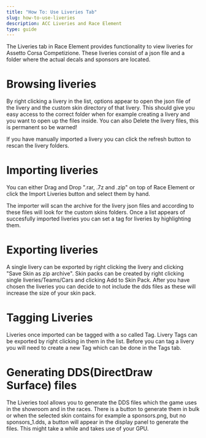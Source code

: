 ```yaml
---
title: "How To: Use Liveries Tab"
slug: how-to-use-liveries
description: ACC Liveries and Race Element
type: guide 
---
```

The Liveries tab in Race Element provides functionality to view liveries for Assetto Corsa Competizione. These liveries consist of a json file and a folder where the actual decals and sponsors are located.

# Browsing liveries
By right clicking a livery in the list, options appear to open the json file of the livery and the custom skin directory of that livery. 
This should give you easy access to the correct folder when for example creating a livery and you want to open up the files inside.
You can also Delete the livery files, this is permanent so be warned!

If you have manually imported a livery you can click the refresh button to rescan the livery folders.

# Importing liveries
You can either Drag and Drop ".rar, .7z and .zip" on top of Race Element or click the Import Liveries button and select them by hand. 

The importer will scan the archive for the livery json files and according to these files will look for the custom skins folders.
Once a list appears of succesfully imported liveries you can set a tag for liveries by highlighting them.

# Exporting liveries
A single livery can be exported by right clicking the livery and clicking "Save Skin as zip archive".
Skin packs can be created by right clicking single liveries/Teams/Cars and clicking Add to Skin Pack.
After you have chosen the liveries you can decide to not include the dds files as these will increase the size of your skin pack.

# Tagging Liveries
Liveries once imported can be tagged with a so called Tag. Livery Tags can be exported by right clicking in them in the list.
Before you can tag a livery you will need to create a new Tag which can be done in the Tags tab.

# Generating DDS(DirectDraw Surface) files
The Liveries tool allows you to generate the DDS files which the game uses in the showroom and in the races.
There is a button to generate them in bulk or when the selected skin contains for example a sponsors.png, but no sponsors_1.dds, a button will appear in the display panel to generate the files. This might take a while and takes use of your GPU.
